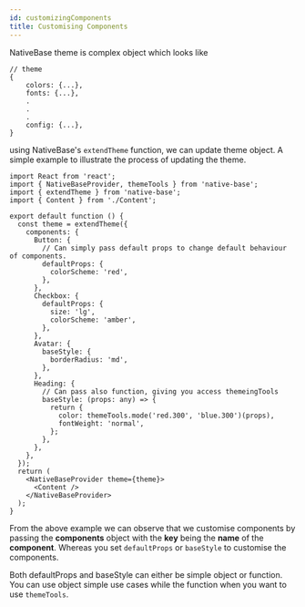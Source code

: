 ```yaml
---
id: customizingComponents
title: Customising Components
---
```


NativeBase theme is complex object which looks like

```tsx
// theme
{
	colors: {...},
	fonts: {...},
	.
	.
	.
	config: {...},
}
```

using NativeBase's `extendTheme` function, we can update theme object. A simple example to illustrate the process of updating the theme.

```tsx
import React from 'react';
import { NativeBaseProvider, themeTools } from 'native-base';
import { extendTheme } from 'native-base';
import { Content } from './Content';

export default function () {
  const theme = extendTheme({
    components: {
      Button: {
        // Can simply pass default props to change default behaviour of components.
        defaultProps: {
          colorScheme: 'red',
        },
      },
      Checkbox: {
        defaultProps: {
          size: 'lg',
          colorScheme: 'amber',
        },
      },
      Avatar: {
        baseStyle: {
          borderRadius: 'md',
        },
      },
      Heading: {
        // Can pass also function, giving you access themeingTools
        baseStyle: (props: any) => {
          return {
            color: themeTools.mode('red.300', 'blue.300')(props),
            fontWeight: 'normal',
          };
        },
      },
    },
  });
  return (
    <NativeBaseProvider theme={theme}>
      <Content />
    </NativeBaseProvider>
  );
}
```

From the above example we can observe that we customise components by passing the **components** object with the **key** being the **name** of the **component**. Whereas you set `defaultProps` or `baseStyle` to customise the components.

Both defaultProps and baseStyle can either be simple object or function. You can use object simple use cases while the function when you want to use `themeTools`.
